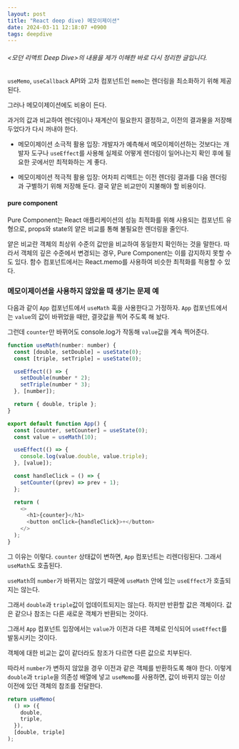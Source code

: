 ```yaml
---
layout: post
title: "React deep dive) 메모이제이션"
date: 2024-03-11 12:18:07 +0900
tags: deepdive
---
```


###### \<모던 리액트 Deep Dive\>의 내용을 제가 이해한 바로 다시 정리한 글입니다.

`useMemo`, `useCallback` API와 고차 컴포넌트인 `memo`는 렌더링을 최소화하기 위해 제공된다.

그러나 메모이제이션에도 비용이 든다.

과거의 값과 비교하여 렌더링이나 재계산이 필요한지 결정하고, 이전의 결과물을 저장해 두었다가 다시 꺼내야 한다.

- 메모이제이션 소극적 활용 입장: 개발자가 예측해서 메모이제이션하는 것보다는 개발자 도구나 `useEffect`를 사용해 실제로 어떻게 렌더링이 일어나는지 확인 후에 필요한 곳에서만 최적화하는 게 좋다.

- 메모이제이션 적극적 활용 입장: 어차피 리액트는 이전 렌더링 결과를 다음 렌더링과 구별하기 위해 저장해 둔다. 결국 얕은 비교만이 지불해야 할 비용이다.

#### pure component

Pure Component는 React 애플리케이션의 성능 최적화를 위해 사용되는 컴포넌트 유형으로, props와 state의 얕은 비교를 통해 불필요한 렌더링을 줄인다.

얕은 비교란 객체의 최상위 수준의 값만을 비교하여 동일한지 확인하는 것을 말한다. 따라서 객체의 깊은 수준에서 변경되는 경우, Pure Component는 이를 감지하지 못할 수도 있다. 함수 컴포넌트에서는 React.memo를 사용하여 비슷한 최적화를 적용할 수 있다.

### 메모이제이션을 사용하지 않았을 때 생기는 문제 예

다음과 같이 `App` 컴포넌트에서 `useMath` 훅을 사용한다고 가정하자. `App` 컴포넌트에서는 `value`의 값이 바뀌었을 때만, 결괏값을 찍어 주도록 해 놨다.

그런데 `counter`만 바뀌어도 console.log가 작동해 `value`값을 계속 찍어준다.

```js
function useMath(number: number) {
  const [double, setDouble] = useState(0);
  const [triple, setTriple] = useState(0);

  useEffect(() => {
    setDouble(number * 2);
    setTriple(number * 3);
  }, [number]);

  return { double, triple };
}

export default function App() {
  const [counter, setCounter] = useState(0);
  const value = useMath(10);

  useEffect(() => {
    console.log(value.double, value.triple);
  }, [value]);

  const handleClick = () => {
    setCounter((prev) => prev + 1);
  };

  return (
    <>
      <h1>{counter}</h1>
      <button onClick={handleClick}>+</button>
    </>
  );
}
```

그 이유는 이렇다. `counter` 상태값이 변하면, `App` 컴포넌트는 리렌더링된다. 그래서 `useMath`도 호출된다.

`useMath`의 `number`가 바뀌지는 않았기 때문에 `useMath` 안에 있는 `useEffect`가 호출되지는 않는다.

그래서 `double`과 `triple`값이 업데이트되지는 않는다. 하지만 반환할 값은 객체이다. 값은 같으나 참조는 다른 새로운 객체가 반환되는 것이다.

그래서 `App` 컴포넌트 입장에서는 `value`가 이전과 다른 객체로 인식되어 `useEffect`를 발동시키는 것이다.

객체에 대한 비교는 값이 같더라도 참조가 다르면 다른 값으로 치부된다.

따라서 `number`가 변하지 않았을 경우 이전과 같은 객체를 반환하도록 해야 한다. 이렇게 `double`과 `triple`을 의존성 배열에 넣고 `useMemo`를 사용하면, 값이 바뀌지 않는 이상 이전에 있던 객체의 참조를 전달한다.

```js
return useMemo(
  () => ({
    double,
    triple,
  }),
  [double, triple]
);
```
